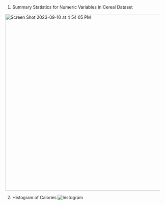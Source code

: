 1. Summary Statistics for Numeric Variables in Cereal Dataset
<img width="573" alt="Screen Shot 2023-09-10 at 4 54 05 PM" src="https://github.com/nogibjj/KatherineT.W2/assets/143833511/928989d8-6383-4461-b1a7-cd166c3e2f85">

2. Histogram of Calories
![histogram](https://github.com/nogibjj/KatherineT.W2/assets/143833511/8ca1992b-7d54-4143-b7c9-3a62259e33cc)
